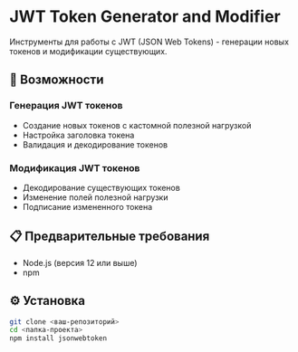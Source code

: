 # JWT Token Generator and Modifier

Инструменты для работы с JWT (JSON Web Tokens) - генерации новых токенов и модификации существующих.


## 🚀 Возможности

### Генерация JWT токенов
- Создание новых токенов с кастомной полезной нагрузкой
- Настройка заголовка токена
- Валидация и декодирование токенов

### Модификация JWT токенов
- Декодирование существующих токенов
- Изменение полей полезной нагрузки
- Подписание измененного токена

## 📋 Предварительные требования

- Node.js (версия 12 или выше)
- npm

## ⚙️ Установка

```bash
git clone <ваш-репозиторий>
cd <папка-проекта>
npm install jsonwebtoken
